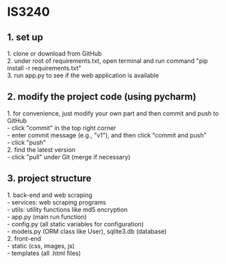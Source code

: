 # IS3240
<h2>1. set up</h2>
1. clone or download from GitHub
<br>
2. under root of requirements.txt, open terminal and run command "pip install -r requirements.txt"
<br>
3. run app.py to see if the web application is available

<h2>2. modify the project code (using pycharm)</h2>
1. for convenience, just modify your own part and then commit and push to GitHub
<br>
- click "commit" in the top right corner 
<br>
- enter commit message (e.g., "v1"), and then click "commit and push"
<br>
- click "push"
<br>
2. find the latest version
<br>
- click "pull" under Git (merge if necessary)

<h2>3. project structure</h2>
1. back-end and web scraping
<br>
- services: web scraping programs
<br>
- utils: utility functions like md5 encryption
<br>
- app.py (main run function)
<br>
- config.py (all static variables for configuration)
<br>
- models.py (ORM class like User), sqlite3.db (database)
<br>
2. front-end
<br>
- static (css, images, js)
<br>
- templates (all .html files)
